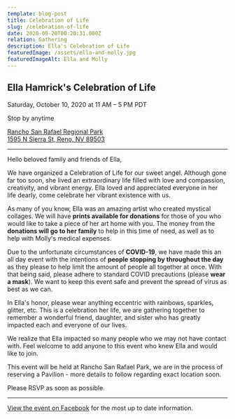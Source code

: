 ```yaml
---
template: blog-post
title: Celebration of Life
slug: /celebration-of-life
date: 2020-09-20T00:20:31.000Z
relation: Gathering
description: Ella's Celebration of Life
featuredImage: /assets/ella-and-molly.jpg
featuredImageAlt: Ella and Molly
---
```

## Ella Hamrick's Celebration of Life

Saturday, October 10, 2020 at 11 AM – 5 PM PDT

Stop by anytime 

[Rancho San Rafael Regional Park<br>1595 N Sierra St, Reno, NV 89503](https://goo.gl/maps/ea6t2RpDxDwezXmc8)

---

Hello beloved family and friends of Ella, 
 
We have organized a Celebration of Life for our sweet angel. Although gone far too soon, she lived an extraordinary life filled with love and compassion, creativity, and vibrant energy.  Ella loved and appreciated everyone in her life dearly, come celebrate her vibrant existence with us. 
 
 
As many of you know, Ella was an amazing artist who created mystical collages. We will have **prints available for donations** for those of you who would like to take a piece of her art home with you. The money from the **donations will go to her family** to help in this time of need, as well as to help with Molly's medical expenses. 
 
 
 Due to the unfortunate circumstances of **COVID-19**, we have made this an all day event with the intentions of **people stopping by throughout the day** as they please to help limit the amount of people all together at once. With that being said, please adhere to standard COVID precautions (please **wear a mask**). We want to keep this event safe and prevent the spread of virus as best as we can.
 
 
In Ella's honor, please wear anything eccentric with rainbows, sparkles, glitter, etc. This is a celebration her life, we are gathering together to remember a wonderful friend, daughter, and sister who has greatly impacted each and everyone of our lives.
 
 
We realize that Ella impacted so many people who we may not have contact with. Feel welcome to add anyone to this event who knew Ella and would like to join. 
 
 
This event will be held at Rancho San Rafael Park, we are in the process of reserving a Pavilion - more details to follow regarding exact location soon. 
 
Please RSVP as soon as possible.

---

[View the event on Facebook](https://www.facebook.com/events/795322501203757/) for the most up to date information.

<div class="fb-page" data-href="https://www.facebook.com/events/795322501203757/" data-tabs="" data-width="" data-height="" data-small-header="false" data-adapt-container-width="true" data-hide-cover="true" data-show-facepile="true"></div>